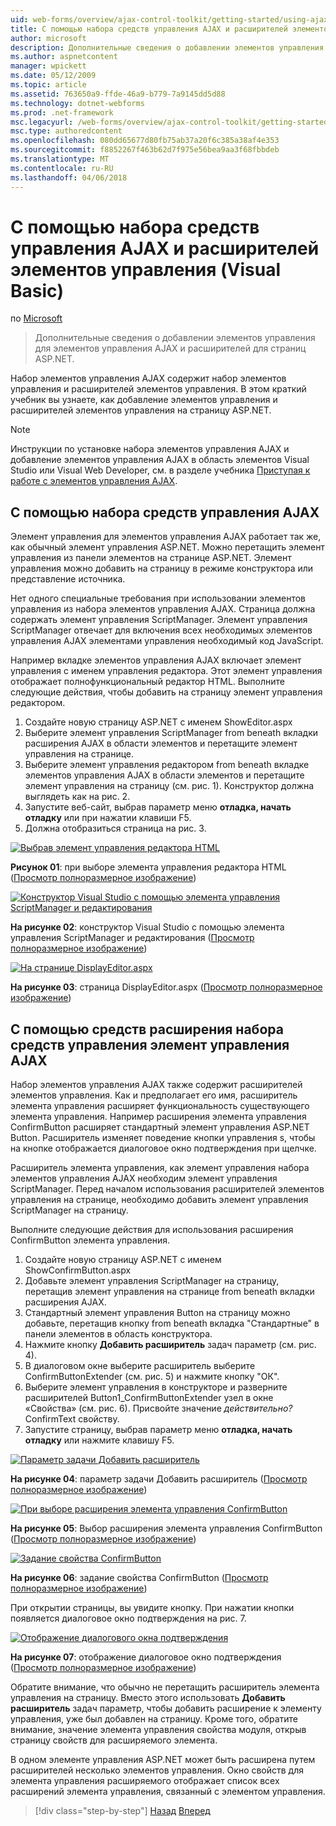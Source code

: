 ```yaml
---
uid: web-forms/overview/ajax-control-toolkit/getting-started/using-ajax-control-toolkit-controls-and-control-extenders-vb
title: С помощью набора средств управления AJAX и расширителей элементов управления (Visual Basic) | Документы Microsoft
author: microsoft
description: Дополнительные сведения о добавлении элементов управления для элементов управления AJAX и расширителей для страниц ASP.NET.
ms.author: aspnetcontent
manager: wpickett
ms.date: 05/12/2009
ms.topic: article
ms.assetid: 763650a9-ffde-46a9-b779-7a9145dd5d88
ms.technology: dotnet-webforms
ms.prod: .net-framework
msc.legacyurl: /web-forms/overview/ajax-control-toolkit/getting-started/using-ajax-control-toolkit-controls-and-control-extenders-vb
msc.type: authoredcontent
ms.openlocfilehash: 080dd65677d80fb75ab37a20f6c385a38af4e353
ms.sourcegitcommit: f8852267f463b62d7f975e56bea9aa3f68fbbdeb
ms.translationtype: MT
ms.contentlocale: ru-RU
ms.lasthandoff: 04/06/2018
---
```

<a name="using-ajax-control-toolkit-controls-and-control-extenders-vb"></a>С помощью набора средств управления AJAX и расширителей элементов управления (Visual Basic)
====================
по [Microsoft](https://github.com/microsoft)

> Дополнительные сведения о добавлении элементов управления для элементов управления AJAX и расширителей для страниц ASP.NET.


Набор элементов управления AJAX содержит набор элементов управления и расширителей элементов управления. В этом краткий учебник вы узнаете, как добавление элементов управления и расширителей элементов управления на страницу ASP.NET.

> [!NOTE] 
> 
> Инструкции по установке набора элементов управления AJAX и добавление элементов управления AJAX в область элементов Visual Studio или Visual Web Developer, см. в разделе учебника [Приступая к работе с элементов управления AJAX](get-started-with-the-ajax-control-toolkit-vb.md).


## <a name="using-ajax-control-toolkit-controls"></a>С помощью набора средств управления AJAX

Элемент управления для элементов управления AJAX работает так же, как обычный элемент управления ASP.NET. Можно перетащить элемент управления из панели элементов на странице ASP.NET. Элемент управления можно добавить на страницу в режиме конструктора или представление источника.

Нет одного специальные требования при использовании элементов управления из набора элементов управления AJAX. Страница должна содержать элемент управления ScriptManager. Элемент управления ScriptManager отвечает для включения всех необходимых элементов управления AJAX элементами управления необходимый код JavaScript.

Например вкладке элементов управления AJAX включает элемент управления с именем управления редактора. Этот элемент управления отображает полнофункциональный редактор HTML. Выполните следующие действия, чтобы добавить на страницу элемент управления редактором.

1. Создайте новую страницу ASP.NET с именем ShowEditor.aspx
2. Выберите элемент управления ScriptManager from beneath вкладки расширения AJAX в области элементов и перетащите элемент управления на странице.
3. Выберите элемент управления редактором from beneath вкладке элементов управления AJAX в области элементов и перетащите элемент управления на страницу (см. рис. 1). Конструктор должна выглядеть как на рис. 2.
4. Запустите веб-сайт, выбрав параметр меню **отладка, начать отладку** или при нажатии клавиши F5.
5. Должна отобразиться страница на рис. 3.


[![Выбрав элемент управления редактора HTML](using-ajax-control-toolkit-controls-and-control-extenders-vb/_static/image1.jpg)](using-ajax-control-toolkit-controls-and-control-extenders-vb/_static/image1.png)

**Рисунок 01**: при выборе элемента управления редактора HTML ([Просмотр полноразмерное изображение](using-ajax-control-toolkit-controls-and-control-extenders-vb/_static/image2.png))


[![Конструктор Visual Studio с помощью элемента управления ScriptManager и редактирования](using-ajax-control-toolkit-controls-and-control-extenders-vb/_static/image2.jpg)](using-ajax-control-toolkit-controls-and-control-extenders-vb/_static/image3.png)

**На рисунке 02**: конструктор Visual Studio с помощью элемента управления ScriptManager и редактирования ([Просмотр полноразмерное изображение](using-ajax-control-toolkit-controls-and-control-extenders-vb/_static/image4.png))


[![На странице DisplayEditor.aspx](using-ajax-control-toolkit-controls-and-control-extenders-vb/_static/image3.jpg)](using-ajax-control-toolkit-controls-and-control-extenders-vb/_static/image5.png)

**На рисунке 03**: страница DisplayEditor.aspx ([Просмотр полноразмерное изображение](using-ajax-control-toolkit-controls-and-control-extenders-vb/_static/image6.png))


## <a name="using-ajax-control-toolkit-control-extenders"></a>С помощью средств расширения набора средств управления элемент управления AJAX

Набор элементов управления AJAX также содержит расширителей элементов управления. Как и предполагает его имя, расширитель элемента управления расширяет функциональность существующего элемента управления. Например расширения элемента управления ConfirmButton расширяет стандартный элемент управления ASP.NET Button. Расширитель изменяет поведение кнопки управления s, чтобы на кнопке отображается диалоговое окно подтверждения при щелчке.

Расширитель элемента управления, как элемент управления набора элементов управления AJAX необходим элемент управления ScriptManager. Перед началом использования расширителей элементов управления на странице, необходимо добавить элемент управления ScriptManager на страницу.

Выполните следующие действия для использования расширения ConfirmButton элемента управления.

1. Создайте новую страницу ASP.NET с именем ShowConfirmButton.aspx
2. Добавьте элемент управления ScriptManager на страницу, перетащив элемент управления на странице from beneath вкладки расширения AJAX.
3. Стандартный элемент управления Button на страницу можно добавьте, перетащив кнопку from beneath вкладка "Стандартные" в панели элементов в область конструктора.
4. Нажмите кнопку **Добавить расширитель** задач параметр (см. рис. 4).
5. В диалоговом окне выберите расширитель выберите ConfirmButtonExtender (см. рис. 5) и нажмите кнопку "ОК".
6. Выберите элемент управления в конструкторе и разверните расширителей Button1\_ConfirmButtonExtender узел в окне «Свойства» (см. рис. 6). Присвойте значение *действительно?* ConfirmText свойству.
7. Запустите страницу, выбрав параметр меню **отладка, начать отладку** или нажмите клавишу F5.


[![Параметр задачи Добавить расширитель](using-ajax-control-toolkit-controls-and-control-extenders-vb/_static/image4.jpg)](using-ajax-control-toolkit-controls-and-control-extenders-vb/_static/image7.png)

**На рисунке 04**: параметр задачи Добавить расширитель ([Просмотр полноразмерное изображение](using-ajax-control-toolkit-controls-and-control-extenders-vb/_static/image8.png))


[![При выборе расширения элемента управления ConfirmButton](using-ajax-control-toolkit-controls-and-control-extenders-vb/_static/image5.jpg)](using-ajax-control-toolkit-controls-and-control-extenders-vb/_static/image9.png)

**На рисунке 05**: Выбор расширения элемента управления ConfirmButton ([Просмотр полноразмерное изображение](using-ajax-control-toolkit-controls-and-control-extenders-vb/_static/image10.png))


[![Задание свойства ConfirmButton](using-ajax-control-toolkit-controls-and-control-extenders-vb/_static/image6.jpg)](using-ajax-control-toolkit-controls-and-control-extenders-vb/_static/image11.png)

**На рисунке 06**: задание свойства ConfirmButton ([Просмотр полноразмерное изображение](using-ajax-control-toolkit-controls-and-control-extenders-vb/_static/image12.png))


При открытии страницы, вы увидите кнопку. При нажатии кнопки появляется диалоговое окно подтверждения на рис. 7.


[![Отображение диалогового окна подтверждения](using-ajax-control-toolkit-controls-and-control-extenders-vb/_static/image7.jpg)](using-ajax-control-toolkit-controls-and-control-extenders-vb/_static/image13.png)

**На рисунке 07**: отображение диалоговое окно подтверждения ([Просмотр полноразмерное изображение](using-ajax-control-toolkit-controls-and-control-extenders-vb/_static/image14.png))


Обратите внимание, что обычно не перетащить расширитель элемента управления на страницу. Вместо этого использовать **Добавить расширитель** задач параметр, чтобы добавить расширение к элементу управления, уже был добавлен на страницу. Кроме того, обратите внимание, значение элемента управления свойства модуля, открыв страницу свойств для расширяемого элемента.

В одном элементе управления ASP.NET может быть расширена путем расширителей несколько элементов управления. Окно свойств для элемента управления расширяемого отображает список всех расширений элемента управления, связанный с элементом управления.

> [!div class="step-by-step"]
> [Назад](get-started-with-the-ajax-control-toolkit-vb.md)
> [Вперед](creating-a-custom-ajax-control-toolkit-control-extender-vb.md)
